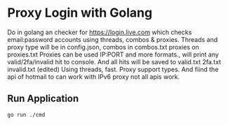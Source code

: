 # Proxy Login with Golang

Do in golang an checker for <https://login.live.com> which checks email:password accounts using threads, combos & proxies. Threads and proxy type will be in config.json, combos in combos.txt proxies on proxies.txt Proxies can be used IP:PORT and more formats., will print any valid/2fa/invalid hit to console. And all hits will be saved to valid.txt 2fa.txt invalid.txt (edited) Using threads, fast. Proxy support types. And fiind the api of hotmail to can work with IPv6 proxy not all apis work.

## Run Application

```bash
go run ./cmd
```
